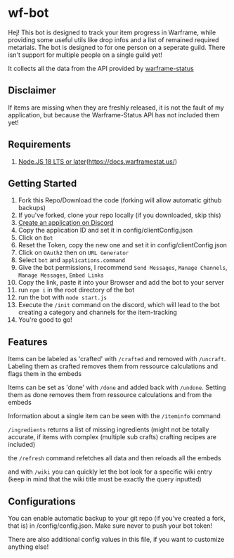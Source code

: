 # wf-bot

Hej! This bot is designed to track your item progress in Warframe, while providing some useful utils like drop infos and a list of remained required metarials.
The bot is designed to for one person on a seperate guild. There isn't support for multiple people on a single guild yet!

It collects all the data from the API provided by [warframe-status](https://github.com/wfcd/warframe-status)

## Disclaimer

If items are missing when they are freshly released, it is not the fault of my application, but because the Warframe-Status API has not included them yet!

## Requirements

1. [Node.JS 18 LTS or later](https://nodejs.org/en)(https://docs.warframestat.us/)

## Getting Started

1. Fork this Repo/Download the code (forking will allow automatic github backups)
2. If you've forked, clone your repo locally (if you downloaded, skip this)
3. [Create an application on Discord](https://discord.com/developers/applications)
4. Copy the application ID and set it in config/clientConfig.json
5. Click on `Bot`
6. Reset the Token, copy the new one and set it in config/clientConfig.json
7. Click on `OAuth2` then on `URL Generator`
8. Select `bot` and `applications.command`
9. Give the bot permissions, I recommend `Send Messages`, `Manage Channels`, `Manage Messages`, `Embed Links`
10. Copy the link, paste it into your Browser and add the bot to your server
11. run `npm i` in the root directory of the bot
12. run the bot with `node start.js`
13. Execute the `/init` command on the discord, which will lead to the bot creating a category and channels for the item-tracking
14. You're good to go!

## Features

Items can be labeled as 'crafted' with `/crafted` and removed with `/uncraft`. Labeling them as crafted removes them from ressource calculations and flags them in the embeds

Items can be set as 'done' with `/done` and added back with `/undone`. Setting them as done removes them from ressource calculations and from the embeds

Information about a single item can be seen with the `/iteminfo` command

`/ingredients` returns a list of missing ingredients (might not be totally accurate, if items with complex (multiple sub crafts) crafting recipes are included)

the `/refresh` command refetches all data and then reloads all the embeds

and with `/wiki` you can quickly let the bot look for a specific wiki entry (keep in mind that the wiki title must be exactly the query inputted)

## Configurations

You can enable automatic backup to your git repo (if you've created a fork, that is) in /config/config.json. Make sure never to push your bot token!

There are also additional config values in this file, if you want to customize anything else!
